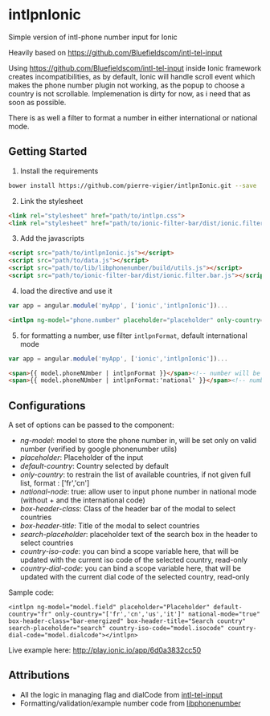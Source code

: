 # intlpnIonic
Simple version of intl-phone number input for Ionic

Heavily based on https://github.com/Bluefieldscom/intl-tel-input

Using https://github.com/Bluefieldscom/intl-tel-input inside Ionic framework creates incompatibilities, as by default, Ionic will handle scroll event which makes the phone number plugin not working, as the popup to choose a country is not scrollable.
Implemenation is dirty for now, as i need that as soon as possible.

There is as well a filter to format a number in either international or national mode.

## Getting Started
1. Install the requirements
 ```bash
 bower install https://github.com/pierre-vigier/intlpnIonic.git --save
 ```

2. Link the stylesheet
  ```html
  <link rel="stylesheet" href="path/to/intlpn.css">
  <link rel="stylesheet" href="path/to/ionic-filter-bar/dist/ionic.filter.bar.css">
  ```

3. Add the javascripts
  ```html
  <script src="path/to/intlpnIonic.js"></script>
  <script src="path/to/data.js"></script>
  <script src="path/to/lib/libphonenumber/build/utils.js"></script>
  <script src="path/to/ionic-filter-bar/dist/ionic.filter.bar.js"></script>
  ```

4. load the directive and use it
  ```js
  var app = angular.module('myApp', ['ionic','intlpnIonic'])...
  ```
  ```html
  <intlpn ng-model="phone.number" placeholder="placeholder" only-country="['us','fr']"></intlpn>
  ```

5. for formatting a number, use filter `intlpnFormat`, default international mode

  ```js
  var app = angular.module('myApp', ['ionic','intlpnIonic'])...
  ```
  ```html
  <span>{{ model.phoneNUmber | intlpnFormat }}</span><!-- number will be in internaional mode -->
  <span>{{ model.phoneNUmber | intlpnFormat:'national' }}</span><!-- number will be in national mode -->
  ```


## Configurations

A set of options can be passed to the component:
* _ng-model_: model to store the phone number in, will be set only on valid number (verified by google phonenumber utils)
* _placeholder_: Placeholder of the input
* _default-country_: Country selected by default
* _only-country_: to restrain the list of available countries, if not given full list, format : ['fr','cn']
* _national-node_: true: allow user to input phone number in national mode (without + and the international code)
* _box-header-class_: Class of the header bar of the modal to select countries
* _box-header-title_: Title of the modal to select countries
* _search-placeholder_: placeholder text of the search box in the header to select countries
* _country-iso-code_: you can bind a scope variable here, that will be updated with the current iso code of the selected country, read-only
* _country-dial-code_: you can bind a scope variable here, that will be updated with the current dial code of the selected country, read-only


Sample code:
```
<intlpn ng-model="model.field" placeholder="Placeholder" default-country="fr" only-country="['fr','cn','us','it']" national-mode="true" box-header-class="bar-energized" box-header-title="Search country" search-placeholder="search" country-iso-code="model.isocode" country-dial-code="model.dialcode"></intlpn>
```

Live example here: http://play.ionic.io/app/6d0a3832cc50

## Attributions
* All the logic in managing flag and dialCode from [intl-tel-input](https://github.com/Bluefieldscom/intl-tel-input)
* Formatting/validation/example number code from [libphonenumber](http://libphonenumber.googlecode.com)
